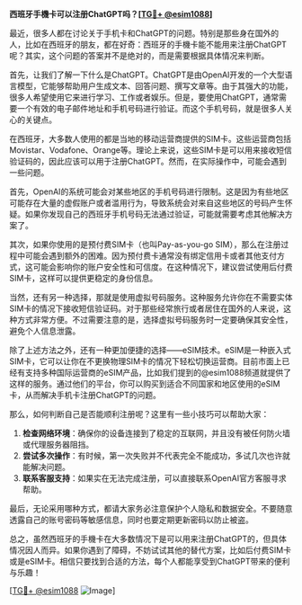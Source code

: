**西班牙手機卡可以注册ChatGPT吗？[[TG💪+ @esim1088](https://t.me/s/esim1088)]**

最近，很多人都在讨论关于手机卡和ChatGPT的问题。特别是那些身在国外的人，比如在西班牙的朋友，都在好奇：西班牙的手機卡能不能用来注册ChatGPT呢？其实，这个问题的答案并不是绝对的，而是需要根据具体情况来判断。

首先，让我们了解一下什么是ChatGPT。ChatGPT是由OpenAI开发的一个大型语言模型，它能够帮助用户生成文本、回答问题、撰写文章等。由于其强大的功能，很多人希望使用它来进行学习、工作或者娱乐。但是，要使用ChatGPT，通常需要一个有效的电子邮件地址和手机号码进行验证。而这个手机号码，就是很多人关心的关键点。

在西班牙，大多数人使用的都是当地的移动运营商提供的SIM卡。这些运营商包括Movistar、Vodafone、Orange等。理论上来说，这些SIM卡是可以用来接收短信验证码的，因此应该可以用于注册ChatGPT。然而，在实际操作中，可能会遇到一些问题。

首先，OpenAI的系统可能会对某些地区的手机号码进行限制。这是因为有些地区可能存在大量的虚假账户或者滥用行为，导致系统会对来自这些地区的号码产生怀疑。如果你发现自己的西班牙手机号码无法通过验证，可能就需要考虑其他解决方案了。

其次，如果你使用的是预付费SIM卡（也叫Pay-as-you-go SIM），那么在注册过程中可能会遇到额外的困难。因为预付费卡通常没有绑定信用卡或者其他支付方式，这可能会影响你的账户安全性和可信度。在这种情况下，建议尝试使用后付费SIM卡，这样可以提供更稳定的身份信息。

当然，还有另一种选择，那就是使用虚拟号码服务。这种服务允许你在不需要实体SIM卡的情况下接收短信验证码。对于那些经常旅行或者居住在国外的人来说，这种方式非常方便。不过需要注意的是，选择虚拟号码服务时一定要确保其安全性，避免个人信息泄露。

除了上述方法之外，还有一种更加便捷的选择——eSIM技术。eSIM是一种嵌入式SIM卡，它可以让你在不更换物理SIM卡的情况下轻松切换运营商。目前市面上已经有支持多种国际运营商的eSIM产品，比如我们提到的@esim1088频道就提供了这样的服务。通过他们的平台，你可以购买到适合不同国家和地区使用的eSIM卡，从而解决手机卡注册ChatGPT的问题。

那么，如何判断自己是否能顺利注册呢？这里有一些小技巧可以帮助大家：

1. **检查网络环境**：确保你的设备连接到了稳定的互联网，并且没有被任何防火墙或代理服务器阻挡。
2. **尝试多次操作**：有时候，第一次失败并不代表完全不能成功，多试几次也许就能解决问题。
3. **联系客服支持**：如果实在无法完成注册，可以直接联系OpenAI官方客服寻求帮助。

最后，无论采用哪种方式，都请大家务必注意保护个人隐私和数据安全。不要随意透露自己的账号密码等敏感信息，同时也要定期更新密码以防止被盗。

总之，虽然西班牙的手機卡在大多数情况下是可以用来注册ChatGPT的，但具体情况因人而异。如果你遇到了障碍，不妨试试其他的替代方案，比如后付费SIM卡或是eSIM卡。相信只要找到合适的方法，每个人都能享受到ChatGPT带来的便利与乐趣！

[[TG💪+ @esim1088](https://t.me/s/esim1088) ![Image](https://i.postimg.cc/4NQfJmqS/Snipaste-2025-05-13-00-14-12.png)]